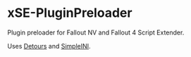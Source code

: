 # xSE-PluginPreloader
Plugin preloader for Fallout NV and Fallout 4 Script Extender.

Uses [Detours](https://github.com/Nukem9/detours) and [SimpleINI](https://github.com/brofield/simpleini).

